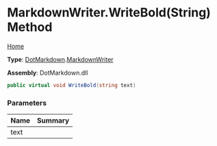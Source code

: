 # MarkdownWriter\.WriteBold\(String\) Method

[Home](../../../README.md)

**Type**: [DotMarkdown](../../README.md)\.[MarkdownWriter](../README.md)

**Assembly**: DotMarkdown\.dll

```csharp
public virtual void WriteBold(string text)
```

### Parameters

| Name | Summary |
| ---- | ------- |
| text | |


